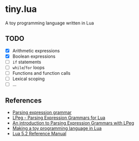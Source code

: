 # tiny.lua

A toy programming language written in Lua

## TODO

- [x] Arithmetic expressions
- [x] Boolean expressions
- [ ] `if` statements
- [ ] `while`/`for` loops
- [ ] Functions and function calls
- [ ] Lexical scoping
- [ ] ...

## References

- [Parsing expression grammar](https://en.wikipedia.org/wiki/Parsing_expression_grammar)
- [LPeg - Parsing Expression Grammars for Lua](http://www.inf.puc-rio.br/~roberto/lpeg)
- [An introduction to Parsing Expression Grammars with LPeg](http://leafo.net/guides/parsing-expression-grammars.html)
- [Making a toy programming language in Lua](http://www.playwithlua.com/?p=66)
- [Lua 5.2 Reference Manual](http://www.lua.org/manual/5.2/manual.html)
